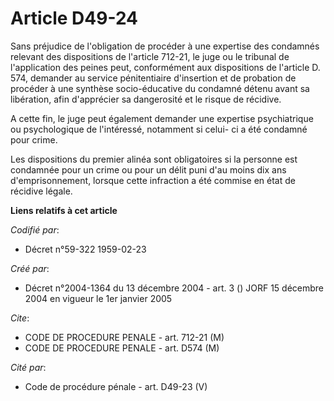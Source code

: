 # Article D49-24

Sans préjudice de l'obligation de procéder à une expertise des condamnés relevant des dispositions de l'article 712-21, le
juge ou le tribunal de l'application des peines peut, conformément aux dispositions de l'article D. 574, demander au service
pénitentiaire d'insertion et de probation de procéder à une synthèse socio-éducative du condamné détenu avant sa libération,
afin d'apprécier sa dangerosité et le risque de récidive.

A cette fin, le juge peut également demander une expertise psychiatrique ou psychologique de l'intéressé, notamment si celui-
ci a été condamné pour crime.

Les dispositions du premier alinéa sont obligatoires si la personne est condamnée pour un crime ou pour un délit puni d'au
moins dix ans d'emprisonnement, lorsque cette infraction a été commise en état de récidive légale.

**Liens relatifs à cet article**

_Codifié par_:

  - Décret n°59-322 1959-02-23

_Créé par_:

  - Décret n°2004-1364 du 13 décembre 2004 - art. 3 () JORF 15 décembre 2004 en vigueur le 1er janvier 2005

_Cite_:

  - CODE DE PROCEDURE PENALE - art. 712-21 (M)
  - CODE DE PROCEDURE PENALE - art. D574 (M)

_Cité par_:

  - Code de procédure pénale - art. D49-23 (V)
